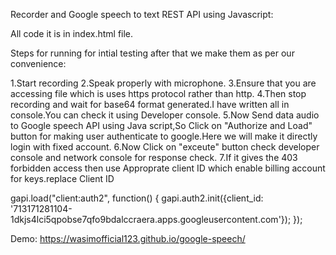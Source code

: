 Recorder and Google speech to text REST API using Javascript:

All code it is in index.html file.

Steps for running for intial testing after that we make them as per our convenience:

1.Start recording 
2.Speak properly with microphone.
3.Ensure that you are accessing file which is uses https protocol rather than http.
4.Then stop recording and wait for base64 format generated.I have written all in console.You can check it using Developer console.
5.Now Send data audio to Google speech API using Java script,So Click on "Authorize and Load" button for making user authenticate to google.Here we will make it directly login with fixed account.
6.Now Click on "exceute" button check developer console and network console for response check.
7.If it gives the 403 forbidden access then use Approprate client ID which enable billing account for keys.replace Client ID

gapi.load("client:auth2", function() {
    gapi.auth2.init({client_id: '713171281104-1dkjs4lci5qpobse7qfo9bdalccraera.apps.googleusercontent.com'});
  });
  
 Demo: https://wasimofficial123.github.io/google-speech/
